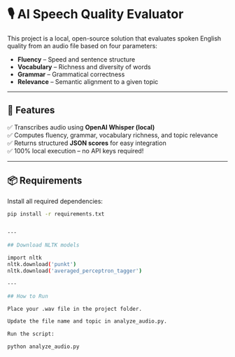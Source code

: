 # 🎙️ AI Speech Quality Evaluator

This project is a local, open-source solution that evaluates spoken English quality from an audio file based on four parameters:

- **Fluency** – Speed and sentence structure
- **Vocabulary** – Richness and diversity of words
- **Grammar** – Grammatical correctness
- **Relevance** – Semantic alignment to a given topic

---

## 🚀 Features

✅ Transcribes audio using **OpenAI Whisper (local)**  
✅ Computes fluency, grammar, vocabulary richness, and topic relevance  
✅ Returns structured **JSON scores** for easy integration  
✅ 100% local execution – no API keys required!

---

## 📦 Requirements

Install all required dependencies:

```bash
pip install -r requirements.txt


---

## Download NLTK models

import nltk
nltk.download('punkt')
nltk.download('averaged_perceptron_tagger')

---

## How to Run

Place your .wav file in the project folder.

Update the file name and topic in analyze_audio.py.

Run the script:

python analyze_audio.py
